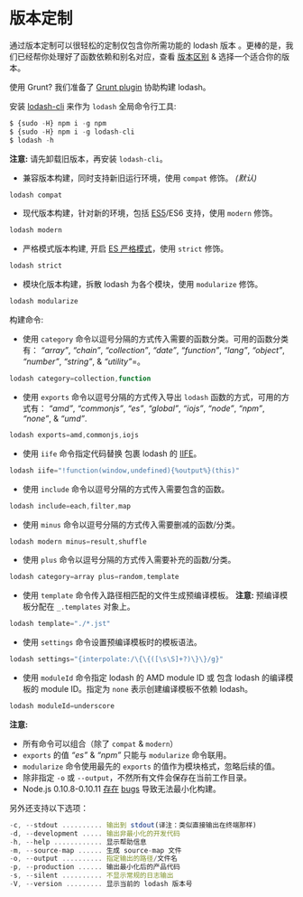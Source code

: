 # 版本定制

通过版本定制可以很轻松的定制仅包含你所需功能的 lodash 版本 。更棒的是，我们已经帮你处理好了函数依赖和别名对应，查看 [版本区别](https://github.com/lodash/lodash/wiki/build-differences) & 选择一个适合你的版本。

使用 Grunt? 我们准备了 [Grunt plugin](https://npmjs.org/package/grunt-lodash) 协助构建 lodash。

安装 [lodash-cli](https://npmjs.org/package/lodash-cli) 来作为 `lodash` 全局命令行工具:

```js
$ {sudo -H} npm i -g npm
$ {sudo -H} npm i -g lodash-cli
$ lodash -h 
```

**注意:** 请先卸载旧版本，再安装 `lodash-cli`。

*   兼容版本构建，同时支持新旧运行环境，使用 `compat` 修饰。 *(默认)*

```js
lodash compat 
```

*   现代版本构建，针对新的环境，包括 [ES5](https://es5.github.io/)/ES6 支持，使用 `modern` 修饰。

```js
lodash modern 
```

*   严格模式版本构建, 开启 [ES 严格模式](https://es5.github.io/#C)，使用 `strict` 修饰。

```js
lodash strict 
```

*   模块化版本构建，拆散 lodash 为各个模块，使用 `modularize` 修饰。

```js
lodash modularize 
```

构建命令:

*   使用 `category` 命令以逗号分隔的方式传入需要的函数分类。可用的函数分类有： *“array”*, *“chain”*, *“collection”*, *“date”*, *“function”*, *“lang”*, *“object”*, *“number”*, *“string”*, & *“utility”*=。

```js
lodash category=collection,function 
```

*   使用 `exports` 命令以逗号分隔的方式传入导出 `lodash` 函数的方式，可用的方式有： *“amd”*, *“commonjs”*, *“es”*, *“global”*, *“iojs”*, *“node”*, *“npm”*, *“none”*, & *“umd”*.

```js
lodash exports=amd,commonjs,iojs 
```

*   使用 `iife` 命令指定代码替换 包裹 lodash 的 [IIFE](http://benalman.com/news/2010/11/immediately-invoked-function-expression/)。

```js
lodash iife="!function(window,undefined){%output%}(this)" 
```

*   使用 `include` 命令以逗号分隔的方式传入需要包含的函数。

```js
lodash include=each,filter,map 
```

*   使用 `minus` 命令以逗号分隔的方式传入需要删减的函数/分类。

```js
lodash modern minus=result,shuffle 
```

*   使用 `plus` 命令以逗号分隔的方式传入需要补充的函数/分类。

```js
lodash category=array plus=random,template 
```

*   使用 `template` 命令传入路径相匹配的文件生成预编译模板。 **注意:** 预编译模板分配在 `_.templates` 对象上。

```js
lodash template="./*.jst" 
```

*   使用 `settings` 命令设置预编译模板时的模板语法。

```js
lodash settings="{interpolate:/\{\{([\s\S]+?)\}\}/g}" 
```

*   使用 `moduleId` 命令指定 lodash 的 AMD module ID 或 包含 lodash 的编译模板的 module ID。指定为 `none` 表示创建编译模板不依赖 lodash。

```js
lodash moduleId=underscore 
```

**注意:**

*   所有命令可以组合（除了 `compat` & `modern`）
*   `exports` 的值 *“es”* & *“npm”* 只能与 `modularize` 命令联用。
*   `modularize` 命令使用最先的 `exports` 的值作为模块格式，忽略后续的值。
*   除非指定 `-o` 或 `--output`，不然所有文件会保存在当前工作目录。
*   Node.js 0.10.8-0.10.11 [存在](https://github.com/joyent/node/issues/5622) [bugs](https://github.com/joyent/node/issues/5688) 导致无法最小化构建。

另外还支持以下选项：

```js
-c, --stdout .......... 输出到 stdout(译注：类似直接输出在终端那样)
-d, --development ..... 输出非最小化的开发代码
-h, --help ............ 显示帮助信息
-m, --source-map ...... 生成 source-map 文件
-o, --output .......... 指定输出的路径/文件名
-p, --production ...... 输出最小化后的产品代码
-s, --silent .......... 不显示常规的日志输出
-V, --version ......... 显示当前的 lodash 版本号 
```